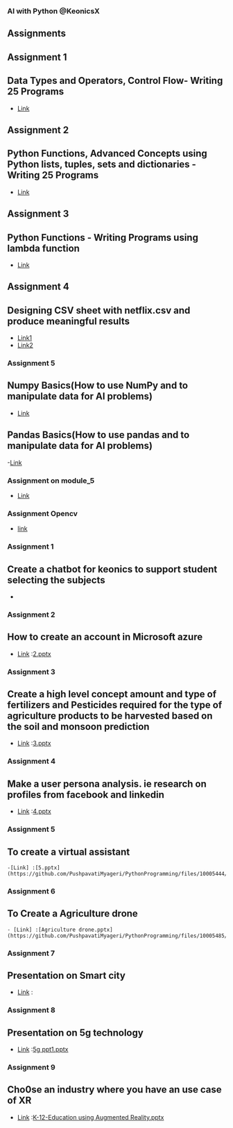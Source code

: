 ### AI with Python @KeonicsX
## Assignments
## Assignment 1
## Data Types and Operators, Control Flow- Writing 25 Programs 
- [Link](https://bit.ly/3wPjjlS)
## Assignment 2
## 	Python Functions, Advanced Concepts using Python lists, tuples, sets and dictionaries - Writing 25 Programs
- [Link](https://bit.ly/3cEaDIo)
## Assignment 3
## 	Python Functions - Writing Programs using lambda function
- [Link](https://bit.ly/3cNaTVu)
## Assignment 4
## 	Designing CSV sheet with netflix.csv and produce meaningful results
- [Link1](https://bit.ly/3DbCNFx)
- [Link2](https:/.bit.ly/3QjanMI)
### Assignment 5
## Numpy Basics(How to use NumPy and to manipulate data for AI problems)
- [Link](https://bit.ly/3dtVtG0)
## Pandas Basics(How to use pandas and to manipulate data for AI problems)
-[Link](https://bit.ly/3RTZYsc)
### Assignment on module_5
- [Link](https://bit.ly/3E1i7yC)
### Assignment Opencv
- [link](https://bit.ly/3E25kxc)
### Assignment 1
## Create a chatbot for keonics to support student selecting the subjects
- [Link]: [1.pptx](https://github.com/PushpavatiMyageri/PythonProgramming/files/10005433/1.pptx)

### Assignment 2
## How to create an account in Microsoft azure
- [Link] :[2.pptx](https://github.com/PushpavatiMyageri/PythonProgramming/files/10005436/2.pptx)

### Assignment 3
## Create a high level concept amount and type of fertilizers and Pesticides required for the type of agriculture products to be harvested based on the soil and monsoon prediction
- [Link] :[3.pptx](https://github.com/PushpavatiMyageri/PythonProgramming/files/10005438/3.pptx)

### Assignment 4
## Make a user persona analysis. ie research on profiles from facebook and linkedin
- [Link] :[4.pptx](https://github.com/PushpavatiMyageri/PythonProgramming/files/10005441/4.pptx)

### Assignment 5
## To create a virtual assistant
	-[Link] :[5.pptx](https://github.com/PushpavatiMyageri/PythonProgramming/files/10005444/5.pptx)
### Assignment 6
## To Create a Agriculture drone
	- [Link] :[Agriculture drone.pptx](https://github.com/PushpavatiMyageri/PythonProgramming/files/10005485/Agriculture.drone.pptx)

### Assignment 7
## Presentation on Smart city
- [Link] :
### Assignment 8
## Presentation on 5g technology
- [Link] :[5g ppt1.pptx](https://github.com/PushpavatiMyageri/PythonProgramming/files/10005511/5g.ppt1.pptx)

### Assignment 9
## Cho0se an industry where you have an use case of XR
- [Link] :[K-12-Education using Augmented Reality.pptx](https://github.com/PushpavatiMyageri/PythonProgramming/files/10005577/K-12-Education.using.Augmented.Reality.pptx)



